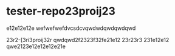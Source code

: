 # tester-repo23proij23
e12e12e12e
wefwefwefdvcsdcvqwdwdqwdqwdqwd

23r2-[3ri3proij32r
qwdqwd2f2323f32fe21e12
23r23r3
231e12e12
qwe2123e12e12e12e21e
